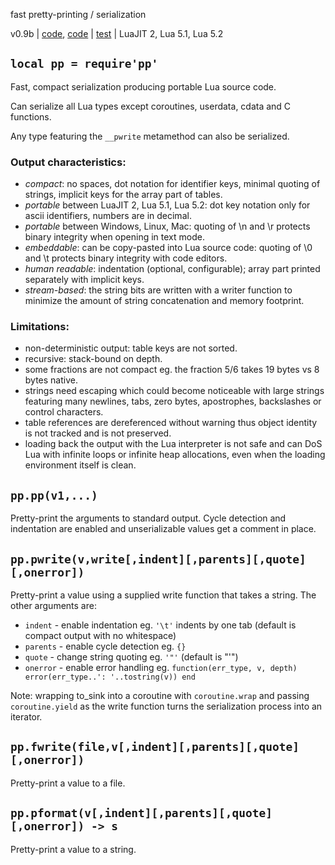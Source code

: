 fast pretty-printing / serialization

v0.9b | [code](http://code.google.com/p/lua-files/source/browse/pp.lua), [code](http://code.google.com/p/lua-files/source/browse/pformat.lua) | [test](http://code.google.com/p/lua-files/source/browse/pp_test.lua) | LuaJIT 2, Lua 5.1, Lua 5.2

## `local pp = require'pp'`

Fast, compact serialization producing portable Lua source code.

Can serialize all Lua types except coroutines, userdata, cdata and C functions.

Any type featuring the `__pwrite` metamethod can also be serialized.

### Output characteristics:
  * *compact*: no spaces, dot notation for identifier keys, minimal quoting of strings, implicit keys for the array part of tables.
  * *portable* between LuaJIT 2, Lua 5.1, Lua 5.2: dot key notation only for ascii identifiers, numbers are in decimal.
  * *portable* between Windows, Linux, Mac: quoting of \n and \r protects binary integrity when opening in text mode.
  * *embeddable*: can be copy-pasted into Lua source code: quoting of \0 and \t protects binary integrity with code editors.
  * *human readable*: indentation (optional, configurable); array part printed separately with implicit keys.
  * *stream-based*: the string bits are written with a writer function to minimize the amount of string concatenation and memory footprint.

### Limitations:
  * non-deterministic output: table keys are not sorted.
  * recursive: stack-bound on depth.
  * some fractions are not compact eg. the fraction 5/6 takes 19 bytes vs 8 bytes native.
  * strings need escaping which could become noticeable with large strings featuring many newlines, tabs, zero bytes, apostrophes, backslashes or control characters.
  * table references are dereferenced without warning thus object identity is not tracked and is not preserved.
  * loading back the output with the Lua interpreter is not safe and can DoS Lua with infinite loops or infinite heap allocations, even when the loading environment itself is clean.

## `pp.pp(v1,...)`

Pretty-print the arguments to standard output. Cycle detection and indentation are enabled and unserializable values get a comment in place.

## `pp.pwrite(v,write[,indent][,parents][,quote][,onerror])`

Pretty-print a value using a supplied write function that takes a string. The other arguments are:
  * `indent` - enable indentation eg. `'\t'` indents by one tab (default is compact output with no whitespace)
  * `parents` - enable cycle detection eg. `{}`
  * `quote` - change string quoting eg. `'"'` (default is "'")
  * `onerror` - enable error handling eg. `function(err_type, v, depth) error(err_type..': '..tostring(v)) end`

Note: wrapping to_sink into a coroutine with `coroutine.wrap` and passing `coroutine.yield` as the write function turns the serialization process into an iterator.

## `pp.fwrite(file,v[,indent][,parents][,quote][,onerror])`

Pretty-print a value to a file.

## `pp.pformat(v[,indent][,parents][,quote][,onerror]) -> s`

Pretty-print a value to a string.
